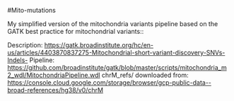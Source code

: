 #Mito-mutations

My simplified version of the mitochondria variants pipeline based on the GATK best practice for mitochondrial variants:: 

Description:
https://gatk.broadinstitute.org/hc/en-us/articles/4403870837275-Mitochondrial-short-variant-discovery-SNVs-Indels-
Pipeline:
https://github.com/broadinstitute/gatk/blob/master/scripts/mitochondria_m2_wdl/MitochondriaPipeline.wdl
chrM_refs/ downloaded from:  
https://console.cloud.google.com/storage/browser/gcp-public-data--broad-references/hg38/v0/chrM
